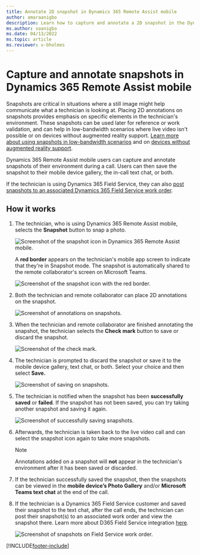 ```yaml
---
title: Annotate 2D snapshot in Dynamics 365 Remote Assist mobile
author: amaraanigbo
description: Learn how to capture and annotate a 2D snapshot in the Dynamics 365 Remote Assist mobile app. 
ms.author: soanigbo
ms.date: 04/13/2022
ms.topic: article
ms.reviewer: v-bholmes
---
```


# Capture and annotate snapshots in Dynamics 365 Remote Assist mobile 

Snapshots are critical in situations where a still image might help communicate what a technician is looking at. Placing 2D annotations on snapshots provides emphasis on specific elements in the technician's environment. These snapshots can be used later for reference or work validation, and can help in low-bandwidth scenarios where live video isn't possible or on devices without augmented reality support. [Learn more about using snapshots in low-bandwidth scenarios](./poor-network-connectivity.md) and on [devices without augmented reality support](./calls-using-devices-without-AR.md). 

Dynamics 365 Remote Assist mobile users can capture and annotate snapshots of their environment during a call. Users can then save the snapshot to their mobile device gallery, the in-call text chat, or both.

If the technician is using Dynamics 365 Field Service, they can also [post snapshots to an associated Dynamics 365 Field Service work order](./fs-integration.md).

## How it works

1. The technician, who is using Dynamics 365 Remote Assist mobile, selects the **Snapshot** button to snap a photo. 

    ![Screenshot of the snapshot icon in Dynamics 365 Remote Assist mobile.](./media/snapshot1.png "Snapshot Icon")

    A **red border** appears on the technician's mobile app screen to indicate that they're in Snapshot mode. The snapshot is automatically shared to the remote collaborator's screen on Microsoft Teams.

    ![Screenshot of the snapshot icon with the red border.](./media/snapshot2.png "Red Border")

3. Both the technician and remote collaborator can place 2D annotations on the snapshot. 

    ![Screenshot of annotations on snapshots.](./media/snapshot4.png "Annotate snapshot")

4.	When the technician and remote collaborator are finished annotating the snapshot, the technician selects the **Check mark** button to save or discard the snapshot.  

    ![Screenshot of the check mark.](./media/snapshot4.png "Check Mark")

5.	The technician is prompted to discard the snapshot or save it to the mobile device gallery, text chat, or both. Select your choice and then select **Save.**

    ![Screenshot of saving on snapshots.](./media/snapshot6a.png "Save snapshot")

6. The technician is notified when the snapshot has been **successfully saved** or **failed**. If the snapshot has not been saved, you can try taking another snapshot and saving it again. 

    ![Screenshot of successfully saving snapshots.](./media/snapshot7a.png "Saving snapshot success")

7. Afterwards, the technician is taken back to the live video call and can select the snapshot icon again to take more snapshots. 
   
    >[!NOTE] 
    > Annotations added on a snapshot will **not** appear in the technician's environment after it has been saved or discarded. 

8. If the technician successfully saved the snapshot, then the snapshots can be viewed in the **mobile device’s Photo Gallery** and/or **Microsoft Teams text chat** at the end of the call. 

9. If the technician is a Dynamics 365 Field Service customer and saved their snapshot to the text chat, after the call ends, the technician can post their snapshot(s) to an associated work order and view the snapshot there. Learn more about D365 Field Service integration [here](./fs-integration.md).

    ![Screenshot of snapshots on Field Service work order.](./media/12.png "Field Service")


[!INCLUDE[footer-include](../../includes/footer-banner.md)]
